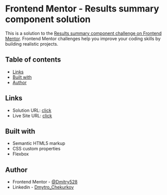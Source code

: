# Frontend Mentor - Results summary component solution

This is a solution to the [Results summary component challenge on Frontend Mentor](https://www.frontendmentor.io/challenges/results-summary-component-CE_K6s0maV). Frontend Mentor challenges help you improve your coding skills by building realistic projects.  

## Table of contents

- [Links](#links)
- [Built with](#built-with)
- [Author](#author)

## Links

- Solution URL: [click]()
- Live Site URL: [click]()

## Built with

- Semantic HTML5 markup
- CSS custom properties
- Flexbox

## Author

- Frontend Mentor - [@Dmitry528]()
- Linkedin - [Dmytro_Chekurkov](https://www.linkedin.com/in/dmytro-chekurkov-44ba82183/)